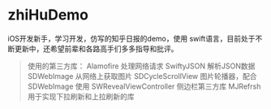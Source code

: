 # zhiHuDemo

iOS开发新手，学习开发，仿写的知乎日报的demo，使用 swift语言，目前处于不断更新中，还希望前辈和各路高手们多多指导和批评。

>使用的第三方库：
>Alamofire     处理网络请求
>SwiftyJSON    解析JSON数据
>SDWebImage    从网络上获取图片
>SDCycleScrollView  图片轮播器，配合SDWebImage 使用
>SWRevealViewController 侧边栏第三方库
>MJRefrsh      用于实现下拉刷新和上拉刷新的库

